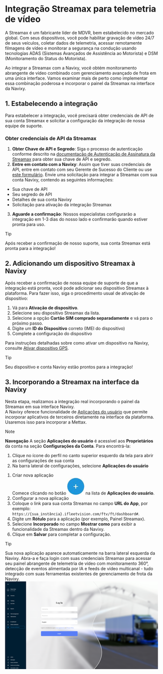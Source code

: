 # Integração Streamax para telemetria de vídeo

A Streamax é um fabricante líder de MDVR, bem estabelecido no mercado global. Com seus dispositivos, você pode habilitar gravação de vídeo 24/7 de seus veículos, coletar dados de telemetria, acessar remotamente filmagens de vídeo e monitorar a segurança na condução usando tecnologias ADAS (Sistemas Avançados de Assistência ao Motorista) e DSM (Monitoramento do Status do Motorista).

Ao integrar a Streamax com a Navixy, você obtém monitoramento abrangente de vídeo combinado com gerenciamento avançado de frota em uma única interface. Vamos examinar mais de perto como implementar essa combinação poderosa e incorporar o painel da Streamax na interface da Navixy.

## 1\. Estabelecendo a integração

Para estabelecer a integração, você precisará obter credenciais de API de sua conta Streamax e solicitar a configuração da integração de nossa equipe de suporte.

### Obter credenciais de API da Streamax

1. **Obter Chave de API e Segredo**: Siga o processo de autenticação conforme descrito na [documentação de Autenticação de Assinatura da Streamax](https://ftcloud.streamax.com:20002/DOC/Sign%20Authentication) para obter sua chave de API e segredo.
2. **Entre em contato com a Navixy**: Assim que tiver suas credenciais de API, entre em contato com seu Gerente de Sucesso do Cliente ou use [este formulário](https://www.navixy.com/contact/). Envie uma solicitação para integrar a Streamax com sua conta Navixy, contendo as seguintes informações:
  - Sua chave de API
  - Seu segredo de API
  - Detalhes de sua conta Navixy
  - Solicitação para ativação da integração Streamax
3. **Aguarde a confirmação**: Nossos especialistas configurarão a integração em 1-3 dias do nosso lado e confirmarão quando estiver pronta para uso.

> [!TIP]
> Após receber a confirmação de nosso suporte, sua conta Streamax está pronta para a integração!

## 2\. Adicionando um dispositivo Streamax à Navixy

Após receber a confirmação de nossa equipe de suporte de que a integração está pronta, você pode adicionar seu dispositivo Streamax à plataforma. Para fazer isso, siga o procedimento usual de ativação de dispositivo:

1. Vá para **Ativação de dispositivo**.
2. Selecione seu dispositivo Streamax da lista.
3. Selecione a opção **Cartão SIM comprado separadamente** e vá para o próximo passo.
4. Digite um **ID do Dispositivo** correto (IMEI do dispositivo)
5. Complete a configuração do dispositivo

Para instruções detalhadas sobre como ativar um dispositivo na Navixy, consulte [Ativar dispositivo GPS](https://squaregps.atlassian.net/wiki/spaces/UDOCPT/pages/3025240148/Ativar+o+dispositivo+GPS?atlOrigin=eyJpIjoiMTkxMjVjOWI0MzgxNGUzMGI3YzQxMjUzMzg4YWQ3N2MiLCJwIjoiYyJ9).

> [!TIP]
> Seu dispositivo e conta Navixy estão prontos para a integração!

## 3\. Incorporando a Streamax na interface da Navixy

Nesta etapa, realizamos a integração real incorporando o painel da Streamax em sua interface Navixy.  
A Navixy oferece funcionalidade de [Aplicações do usuário](https://squaregps.atlassian.net/wiki/spaces/UDOCPT/pages/3025240815/Aplicativos+de+usu+rio?atlOrigin=eyJpIjoiOGNkNzc4YWMxMzM2NDEyYmFmZDkwMDUwNjQ1OTk2MTciLCJwIjoiYyJ9) que permite incorporar aplicativos de terceiros diretamente na interface da plataforma. Usaremos isso para incorporar a Mettax.

> [!NOTE]
> **Navegação**
> A seção **Aplicações do usuário** é acessível aos **Proprietários** da conta na seção **Configurações da Conta**. Para encontrá-la:
> 1. Clique no ícone do perfil no canto superior esquerdo da tela para abrir as configurações de sua conta
> 2. Na barra lateral de configurações, selecione **Aplicações do usuário**

1. Criar nova aplicação  
Comece clicando no botão ![image-20250725-120122.png](attachments/image-20250725-120122.png)
 na lista de **Aplicações do usuário**.
2. Configurar a nova aplicação
  1. Coloque o link para sua conta Streamax no campo **URL do App**, por exemplo: `https://{sua_instância}.ifleetvision.com/ftv/ft/dashboard#`.
  2. Digite um **Rótulo** para a aplicação (por exemplo, Painel Streamax).
  3. Selecione **Incorporado** no campo **Mostrar como** para exibir a funcionalidade da Streamax dentro da Navixy.
3. Clique em **Salvar** para completar a configuração.

> [!TIP]
> Sua nova aplicação aparece automaticamente na barra lateral esquerda da Navixy. Abra-a e faça login com suas credenciais Streamax para acessar seu painel abrangente de telemetria de vídeo com monitoramento 360°, detecção de eventos alimentada por IA e feeds de vídeo multicanal - tudo integrado com suas ferramentas existentes de gerenciamento de frota da Navixy.
> ![7bf15f575f8b4a44b772b7930da817a8.png](attachments/7bf15f575f8b4a44b772b7930da817a8.png)